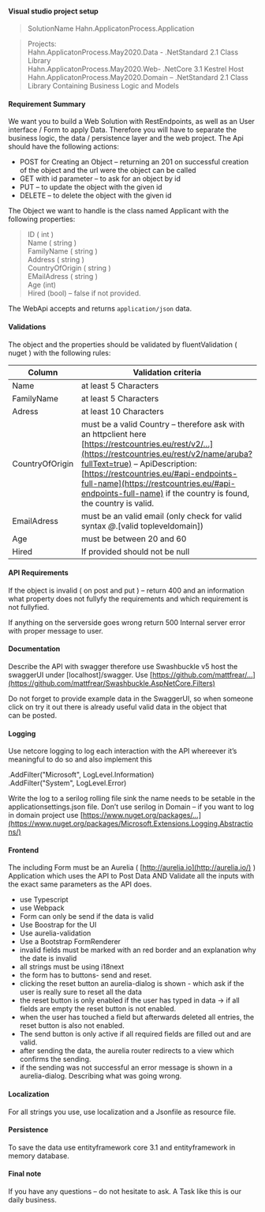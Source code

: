 ####  Visual studio project setup 
> SolutionName
Hahn.ApplicatonProcess.Application  
  
>Projects:  
Hahn.ApplicatonProcess.May2020.Data - .NetStandard 2.1 Class Library  
Hahn.ApplicatonProcess.May2020.Web- .NetCore 3.1 Kestrel Host  
Hahn.ApplicatonProcess.May2020.Domain – .NetStandard 2.1 Class Library Containing Business Logic and Models  
  
#### Requirement Summary
We want you to build a Web Solution with RestEndpoints, as well as an User interface / Form to apply Data. Therefore you will have to separate the business logic, the data / persistence layer and the web project. The Api should have the following actions:  
  
* POST for Creating an Object – returning an 201 on successful creation of the object and the url were the object can be called  
* GET with id parameter – to ask for an object by id  
* PUT – to update the object with the given id  
* DELETE – to delete the object with the given id  
  
The Object we want to handle is the class named Applicant with the following properties:  
  
> ID ( int )  
Name ( string )  
FamilyName ( string )  
Address ( string )  
CountryOfOrigin ( string )  
EMailAdress ( string )  
Age (int)  
Hired (bool) – false if not provided.  
  
The WebApi accepts and returns `application/json` data.  
 
#### Validations  
The object and the properties should be validated by fluentValidation ( nuget ) with the following rules:  
  
  
| Column | Validation criteria |
|--|--|
| Name | at least 5 Characters |
| FamilyName | at least 5 Characters |
|Adress | at least 10 Characters  
|CountryOfOrigin | must be a valid Country – therefore ask with an httpclient here [https://restcountries.eu/rest/v2/…](https://restcountries.eu/rest/v2/name/aruba?fullText=true) – ApiDescription: [https://restcountries.eu/#api-endpoints-full-name](https://restcountries.eu/#api-endpoints-full-name) if the country is found, the country is valid.  
|EmailAdress |must be an valid email (only check for valid syntax *@*.[valid topleveldomain])  
|Age | must be between 20 and 60  
|Hired | If provided should not be null  


#### API Requirements
If the object is invalid ( on post and put ) – return 400 and an information what property does not fullyfy the requirements and which requirement is not fullyfied.  
  
If anything on the serverside goes wrong  return 500 Internal server error with proper message to user.
 
 #### Documentation
Describe the API with swagger therefore use Swashbuckle v5 host the swaggerUI under [localhost]/swagger. Use [https://github.com/mattfrear/…](https://github.com/mattfrear/Swashbuckle.AspNetCore.Filters)  
  
Do not forget to provide example data in the SwaggerUI, so when someone click on try it out there is already useful valid data in the object that  
can be posted.  
 
 #### Logging
Use netcore logging to log each interaction with the API whereever it’s meaningful to do so and also implement this  
  
.AddFilter("Microsoft", LogLevel.Information)  
.AddFilter("System", LogLevel.Error)  
  
Write the log to a serilog rolling file sink the name needs to be setable in the applicationsettings.json file. Don’t use serilog in Domain – if you want to log in domain project use [https://www.nuget.org/packages/…](https://www.nuget.org/packages/Microsoft.Extensions.Logging.Abstractions/)  
  
#### Frontend
The including Form must be an Aurelia ( [http://aurelia.io](http://aurelia.io/) ) Application which uses the API to Post Data AND Validate all the inputs with  
the exact same parameters as the API does.  
- use Typescript  
- use Webpack  
- Form can only be send if the data is valid  
- Use Boostrap for the UI  
- Use aurelia-validation  
- Use a Bootstrap FormRenderer  
- invalid fields must be marked with an red border and an explanation why the date is invalid  
- all strings must be using i18next  
- the form has to buttons- send and reset.  
- clicking the reset button an aurelia-dialog is shown - which ask if the user is really sure to reset all the data  
- the reset button is only enabled if the user has typed in data -> if all fields are empty the reset button is not enabled.  
- when the user has touched a field but afterwards deleted all entries, the reset button is also not enabled.  
- The send button is only active if all required fields are filled out and are valid.  
- after sending the data, the aurelia router redirects to a view which confirms the sending.  
- if the sending was not successful an error message is shown in a aurelia-dialog. Describing what was going wrong.  

#### Localization
For all strings you use, use localization and a Jsonfile as resource file.  

#### Persistence
To save the data use entityframework core 3.1 and entityframework in memory database.

#### Final note  
If you have any questions – do not hesitate to ask. A Task like this is our daily business.
